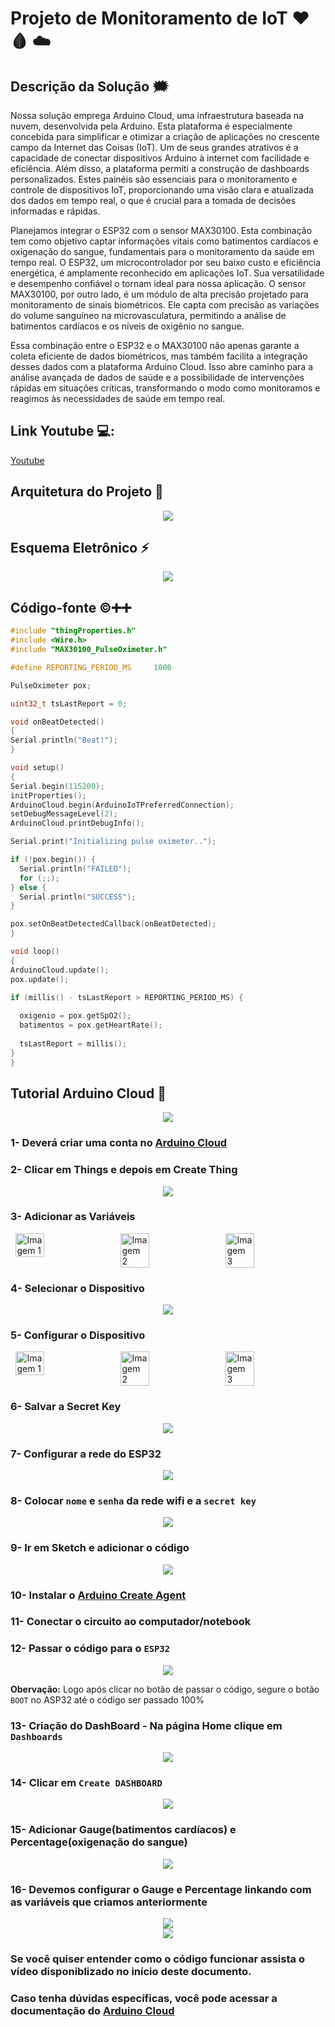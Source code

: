 # Projeto de Monitoramento de IoT :hearts: :drop_of_blood: :cloud:

## Descrição da Solução :right_anger_bubble:

Nossa solução emprega Arduino Cloud, uma infraestrutura baseada na nuvem, desenvolvida pela Arduino. Esta plataforma é especialmente concebida para simplificar e otimizar a criação de aplicações no crescente campo da Internet das Coisas (IoT). Um de seus grandes atrativos é a capacidade de conectar dispositivos Arduino à internet com facilidade e eficiência. Além disso, a plataforma permiti a construção de dashboards personalizados. Estes painéis são essenciais para o monitoramento e controle de dispositivos IoT, proporcionando uma visão clara e atualizada dos dados em tempo real, o que é crucial para a tomada de decisões informadas e rápidas.

Planejamos integrar o ESP32 com o sensor MAX30100. Esta combinação tem como objetivo captar informações vitais como batimentos cardíacos e oxigenação do sangue, fundamentais para o monitoramento da saúde em tempo real. O ESP32, um microcontrolador por seu baixo custo e eficiência energética, é amplamente reconhecido em aplicações IoT. Sua versatilidade e desempenho confiável o tornam ideal para nossa aplicação. O sensor MAX30100, por outro lado, é um módulo de alta precisão projetado para monitoramento de sinais biométricos. Ele capta com precisão as variações do volume sanguíneo na microvasculatura, permitindo a análise de batimentos cardíacos e os níveis de oxigênio no sangue.

Essa combinação entre o ESP32 e o MAX30100 não apenas garante a coleta eficiente de dados biométricos, mas também facilita a integração desses dados com a plataforma Arduino Cloud. Isso abre caminho para a análise avançada de dados de saúde e a possibilidade de intervenções rápidas em situações críticas, transformando o modo como monitoramos e reagimos às necessidades de saúde em tempo real.

## Link Youtube 💻:
[Youtube]("https://www.youtube.com/watch?v=_gvOfZGv9ko&ab_channel=mSato")


  ## Arquitetura do Projeto 	:triangular_ruler:


  <div align="center">
    <img height src="https://media.discordapp.net/attachments/946052411984842782/1177374432348610630/image.png?ex=65724663&is=655fd163&hm=561a0a09c818b197c3d558caff8e1017f85a4235f34763e71d64a7232416a17e&=&format=webp&width=1289&height=701"/>
  </div>

  ## Esquema Eletrônico :zap:

  <div align="center">
    <img height src="https://media.discordapp.net/attachments/946052411984842782/1177380602564071544/image.png?ex=65724c22&is=655fd722&hm=af240b35b77d954645a69bf20365e6333fdcb9b955e4e755e103c81ec6a013d0&=&format=webp"/>
</div>

## Código-fonte :copyright::heavy_plus_sign::heavy_plus_sign:

  ```cpp
  #include "thingProperties.h"
#include <Wire.h>
#include "MAX30100_PulseOximeter.h"

#define REPORTING_PERIOD_MS     1000

PulseOximeter pox;

uint32_t tsLastReport = 0;

void onBeatDetected()
{
  Serial.println("Beat!");
}

void setup()
{
  Serial.begin(115200);
  initProperties();
  ArduinoCloud.begin(ArduinoIoTPreferredConnection);
  setDebugMessageLevel(2);
  ArduinoCloud.printDebugInfo();

  Serial.print("Initializing pulse oximeter..");

  if (!pox.begin()) {
    Serial.println("FAILED");
    for (;;);
  } else {
    Serial.println("SUCCESS");
  }

  pox.setOnBeatDetectedCallback(onBeatDetected);
}

void loop()
{
  ArduinoCloud.update();
  pox.update();

  if (millis() - tsLastReport > REPORTING_PERIOD_MS) {
    
    oxigenio = pox.getSpO2();
    batimentos = pox.getHeartRate();
    
    tsLastReport = millis();
  }
}

```

## Tutorial Arduino Cloud :page_with_curl:

<div align="center">
    <img height src="https://user-images.githubusercontent.com/77038120/174824422-29e21c5a-0a78-4424-ac6a-cf206aeb0d26.png"/>
</div>

### 1- Deverá criar uma conta no [Arduino Cloud](https://cloud.arduino.cc/)

### 2- Clicar em Things e depois em Create Thing
 <div align="center">
    <img height src="https://media.discordapp.net/attachments/946052411984842782/1177399999177437344/image.png?ex=65725e32&is=655fe932&hm=8bce01ccdccce80a933b582a9a8fc8cf655de1c90fa617382a02a4887f4f04e5&=&format=webp&width=1385&height=701"/>
</div>

### 3- Adicionar as Variáveis

<div style="display: flex; justify-content: space-around;">
    <img src="https://cdn.discordapp.com/attachments/946052411984842782/1177401557642387546/image.png?ex=65725fa6&is=655feaa6&hm=4e0d8e6a7a4f4110c4c03536f0187bd6bec6b23b448f4d9bc18f6828f8d16b1e&" alt="Imagem 1" style="width: 30%; height: auto;">
    <img src="https://cdn.discordapp.com/attachments/946052411984842782/1177401655977844796/image.png?ex=65725fbd&is=655feabd&hm=761885c132737025bb71bf6320cf3a34211e1a5aca47f1b5cc864b3d80d65442&" alt="Imagem 2" style="width: 30%; height: auto;">
    <img src="https://cdn.discordapp.com/attachments/946052411984842782/1177401795471999006/image.png?ex=65725fdf&is=655feadf&hm=458c6385a5ec2c8ca7acc34d9a5a5a317854eb53f206f5e2132480becadf84cc&" alt="Imagem 3" style="width: 30%; height: auto;">
</div>

### 4- Selecionar o Dispositivo

<div align="center">
    <img height src="https://cdn.discordapp.com/attachments/946052411984842782/1177402934456238090/image.png?ex=657260ee&is=655febee&hm=b26207f3793f9f3d3ca63ae2cb053ee401cbb010cef6569fbfd875aaa11c26bc&"/>
</div>

### 5- Configurar o Dispositivo

<div style="display: flex; justify-content: space-around;">
    <img src="https://cdn.discordapp.com/attachments/946052411984842782/1177403381191540836/image.png?ex=65726159&is=655fec59&hm=79e7fe3ee453735d1e6becc19bc4c5ac25469cd15d187ba57a2b3f9b74c6eb64&" alt="Imagem 1" style="width: 30%; height: auto;">
    <img src="https://cdn.discordapp.com/attachments/946052411984842782/1177403864916439052/image.png?ex=657261cc&is=655feccc&hm=7f4c5f0b5608e2e572deec3aa07928730f99f6e73f3cbd81572156fadf804b42&" alt="Imagem 2" style="width: 30%; height: auto;">
    <img src="https://cdn.discordapp.com/attachments/946052411984842782/1177404052158558238/image.png?ex=657261f9&is=655fecf9&hm=c2a698ab8140a9dbeef40a3386c7c9c615ea6546fccf27ec91c6b7f465bd7625&" alt="Imagem 3" style="width: 30%; height: auto;">
</div>

### 6- Salvar a Secret Key

<div align="center">
    <img height src="https://cdn.discordapp.com/attachments/946052411984842782/1177404350923030598/image.png?ex=65726240&is=655fed40&hm=37ca8ec283fae52dbfdac4e924c114a1f92e47eb5216a64a5d3a71238261bbf6&"/>
</div>

### 7- Configurar a rede do ESP32
<div align="center">
    <img height src="https://media.discordapp.net/attachments/946052411984842782/1177405392750399488/image.png?ex=65726338&is=655fee38&hm=5b77ce79794d8b4817ae008e27ca12fc39e19abc9f885f9eee55a0d3ec9b1053&=&format=webp&width=1282&height=701"/>
</div>

### 8- Colocar `nome` e `senha` da rede wifi e a `secret key`
<div align="center">
    <img height src="https://media.discordapp.net/attachments/946052411984842782/1177405694182441041/image.png?ex=65726380&is=655fee80&hm=f673de7ef38df70c0707bff1b1ee6b228bdf7d2359e2db226fac6766fc216c9f&=&format=webp"/>
</div>

### 9- Ir em Sketch e adicionar o código

<div align="center">
    <img height src="https://cdn.discordapp.com/attachments/946052411984842782/1177406559031140352/image.png?ex=6572644e&is=655fef4e&hm=4d746fbcb941ffdbfe010ce767d87ff78f5b21d4d0da5cd7c633459fb71dcd2f&"/>
</div>

### 10- Instalar o [Arduino Create Agent](https://support.arduino.cc/hc/en-us/articles/360014869820-Install-the-Arduino-Create-Agent)

### 11- Conectar o circuito ao computador/notebook

### 12- Passar o código para o `ESP32`

<div align="center">
    <img height src="https://media.discordapp.net/attachments/946052411984842782/1177407627404263584/image.png?ex=6572654d&is=655ff04d&hm=af1e9f6aa9265766d9bb538df6e162c29a361ebe865ae47479004492a0888572&=&format=webp"/>
</div>

**Obervação:** Logo após clicar no botão de passar o código, segure o botão `BOOT` no ASP32 até o código ser passado 100%

### 13- Criação do DashBoard - Na página Home clique em `Dashboards`

<div align="center">
    <img height src="https://media.discordapp.net/attachments/946052411984842782/1177409772853674004/image.png?ex=6572674d&is=655ff24d&hm=78cc4c902cd24fdf5619cf9f38eabecc445a04f84d7cadc72d2daa84fd3ade6a&=&format=webp"/>
</div>

### 14- Clicar em `Create DASHBOARD`

<div align="center">
    <img height src="https://media.discordapp.net/attachments/946052411984842782/1177410300039921674/image.png?ex=657267ca&is=655ff2ca&hm=e103ba0f9bf34e3ecb11990a58bb8882007f9df0c05897a0b6e84ee8f2a1650e&=&format=webp"/>
</div>

### 15- Adicionar Gauge(batimentos cardíacos) e Percentage(oxigenação do sangue)

<div align="center">
    <img height src="https://media.discordapp.net/attachments/946052411984842782/1177410657495294012/image.png?ex=6572681f&is=655ff31f&hm=627cae0f953bfe90151e67a150dcf9afe3ea4913f5abb83283fea051d3b73479&=&format=webp"/>
</div>

### 16- Devemos configurar o Gauge e Percentage linkando com as variáveis que criamos anteriormente

<div align="center">
    <img height src="https://cdn.discordapp.com/attachments/946052411984842782/1177411280395571210/image.png?ex=657268b4&is=655ff3b4&hm=7f286c3909089bb317c843ec6703bf86bd9ac65751ad8fa21a31603eecf18e64&"/>
</div>

<div align="center">
    <img height src="https://media.discordapp.net/attachments/946052411984842782/1177411885344243753/image.png?ex=65726944&is=655ff444&hm=feb84fe9aa4121938e3c432f07d8891f99a1c5f0fa993728ca7bf4b29263f294&=&format=webp&width=1257&height=701"/>
</div>

### Se você quiser entender como o código funcionar assista o vídeo disponiblizado no início deste documento.
### Caso tenha dúvidas específicas, você pode acessar a documentação do [Arduino Cloud](https://docs.arduino.cc/arduino-cloud/)
















